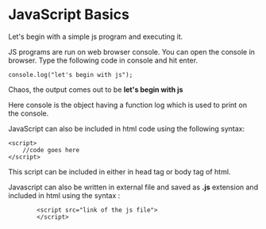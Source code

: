# JavaScript Basics

Let's begin with a simple js program and executing it.

JS programs are run on web browser console. You can open the console in browser.
Type the following code in console and hit enter.

```
console.log("let's begin with js");

```

Chaos, the output comes out to be **let's begin with js**

Here console is the object having a function log which is used to print on the console.


JavaScript can also be included in html code using the following syntax:

```
<script>
	//code goes here
</script>
```

This script can be included in either in head tag or body tag of html.

Javascript can also be written in external file and saved as **.js** extension and included in html using the syntax :

```
		<script src="link of the js file">
		</script>
```



